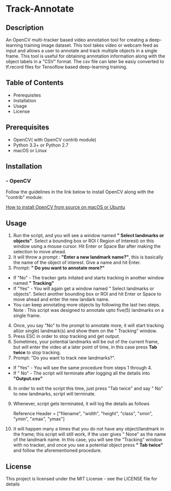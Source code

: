 # Track-Annotate

## Description 

An OpenCV multi-tracker based video annotation tool for creating a deep-learning training image dataset. This tool takes video or webcam feed as input and allows a user to annotate and track multiple objects in a single frame. This tool is useful for obtaining annotation information along with the object labels in a "CSV" format. The csv file can later be easiy converted to tf.record files for Tensoflow based deep-learning training.

## Table of Contents

- Prerequisites
- Installation
- Usage
- License


## Prerequisites

- OpenCV( with OpenCV contrib module)
- Python 3.3+ or Python 2.7
- macOS or Linux


## Installation

###  - OpenCV

Follow the guidelines in the link below to install OpenCV along with the "contrib" module:

[How to install OpenCV from source on macOS or Ubuntu](https://www.pyimagesearch.com/2016/10/24/ubuntu-16-04-how-to-install-opencv/)


## Usage

1. Run the script, and you will see a window named **" Select landmarks or objects"**. Select a bounding box or ROI ( Region of Interest) on this window using a mouse cursor. Hit Enter or Space Bar after making the selection to move ahead.
2. It will throw a prompt : **"Enter a new landmark name?"**, this is basically the name of the object of interest. Give a name and hit Enter.
3. Prompt: **" Do you want to annotate more?"**
  -  If "No"  - The tracker gets initated and starts tracking in another window named **" Tracking"**
  -  If "Yes" -  You will again get a window named " Select landmarks or objects". Select another bounding box or ROI and hit Enter or Space to move ahead and enter the new landark name.
  - You can keep annotating more objects by following the last two steps.
  Note : This script was designed to annotate upto five(5) landmarks on a single frame.
4. Once, you say "No" to the prompt to annotate more, it will start tracking all(or single) landmark(s) and show them on the " Tracking" window.
5. Press ESC in order to stop tracking and get output.
6. Sometimes, your potential landmarks will be out of the current frame, but will enter the video at a later point of time, in this case press **Tab twice** to stop tracking.
7. Prompt: "Do you want to track new landmarks?".
  -  If "Yes"  - You will see the same procedure from steps 1 through 4.
  -  If " No"  - The script will terminate after logging all the details into **"Output.csv"**
8. In order to exit the script this time, just press "Tab twice" and say " No" to new landmarks, script will terminate.
9. Whenever, script gets terminated, it will log the details as follows
   
   Reference Header = ["filename", "width", "height", "class", "xmin", "ymin", "xmax", "ymax"]
10. It will happen many a times that you do not have any object/landmark in the frame; this script will still work, if the user gives " None" as the name of the landmark name. In this case, you will see the "Tracking" window with no tracker, and once you see a potential object press **" Tab twice"** and follow the aforementioned procedure. 
   
## License

This project is licensed under the MIT License - see the LICENSE file for details
